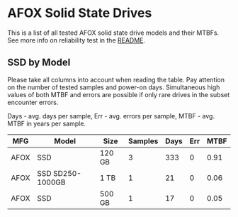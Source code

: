 AFOX Solid State Drives
=======================

This is a list of all tested AFOX solid state drive models and their MTBFs. See
more info on reliability test in the [README](https://github.com/linuxhw/SMART).

SSD by Model
------------

Please take all columns into account when reading the table. Pay attention on the
number of tested samples and power-on days. Simultaneous high values of both MTBF
and errors are possible if only rare drives in the subset encounter errors.

Days - avg. days per sample,
Err  - avg. errors per sample,
MTBF - avg. MTBF in years per sample.

| MFG       | Model              | Size   | Samples | Days  | Err   | MTBF |
|-----------|--------------------|--------|---------|-------|-------|------|
| AFOX      | SSD                | 120 GB | 3       | 333   | 0     | 0.91   |
| AFOX      | SSD SD250-1000GB   | 1 TB   | 1       | 21    | 0     | 0.06   |
| AFOX      | SSD                | 500 GB | 1       | 17    | 0     | 0.05   |
